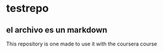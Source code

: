 # testrepo

## el archivo es un markdown


This repository is one made to use it with the coursera course
